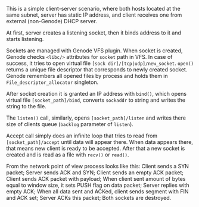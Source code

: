 This is a simple client-server scenario, where both hosts located at the same
subnet, server has static IP address, and client receives one from external 
(non-Genode) DHCP server.

At first, server creates a listening socket, then it binds address to it and 
starts listening.

Sockets are managed with Genode VFS plugin. When socket is created, Genode 
checks `<libc/>` attributes for `socket` path in VFS. In case of success, it
tries to open virtual file `[sock dir]/[tcp|udp]/new_socket`. `open()` returns 
a unique file descriptor that corresponds to newly created socket. Genode 
remembers all opened files by process and holds them in 
`File_descriptor_allocator` singleton.

After socket creation it is granted an IP address with `bind()`, which opens
virtual file `[socket_path]/bind`, converts `sockaddr` to string and writes
the string to the file.

The `listen()` call, similarly, opens `[socket_path]/listen` and writes there
size of clients queue (`backlog` parameter of `listen`). 

Accept call simply does an infinite loop that tries to read from 
`[socket_path]/accept` until data will appear there. When data appears there,
that means new client is ready to be accepted. After that a new socket is 
created and is read as a file with `recv()` or `read()`.

From the network point of view process looks like this:
Client sends a SYN packet;
Server sends ACK and SYN;
Client sends an empty ACK packet;
Client sends ACK packet with payload;
When client sent amount of bytes equal to window size, it sets PUSH flag on data packet;
Server replies with empty ACK;
When all data sent and ACKed, client sends segment with FIN and ACK set;
Server ACKs this packet;
Both sockets are destroyed.
